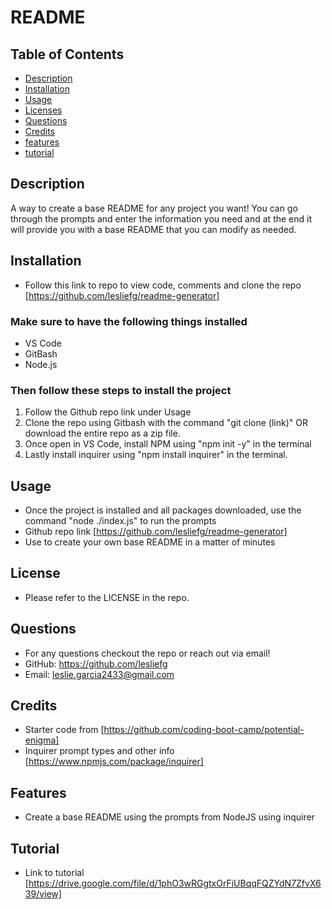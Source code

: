 # README

## Table of Contents
* [Description](#description)
* [Installation](#installation)
* [Usage](#usage) 
* [Licenses](#license)
* [Questions](#questions)
* [Credits](#credits)
* [features](#features)
* [tutorial](#tutorial)

## Description
A way to create a base README for any project you want! You can go through the prompts and enter the information you need and at the end it will provide you with a base README that you can modify as needed.

## Installation
- Follow this link to repo to view code, comments and clone the repo [https://github.com/lesliefg/readme-generator]
 ### Make sure to have the following things installed
 * VS Code
 * GitBash
 * Node.js

 ### Then follow these steps to install the project
 1. Follow the Github repo link under Usage
 2. Clone the repo using Gitbash with the command "git clone (link)" OR download the entire repo as a zip file.
 3. Once open in VS Code, install NPM using "npm init -y" in the terminal
 4. Lastly install inquirer using "npm install inquirer" in the terminal. 

## Usage
- Once the project is installed and all packages downloaded, use the command "node ./index.js" to run the prompts
- Github repo link [https://github.com/lesliefg/readme-generator]
- Use to create your own base README in a matter of minutes

## License
- Please refer to the LICENSE in the repo.

## Questions
- For any questions checkout the repo or reach out via email!  
- GitHub: https://github.com/lesliefg  
- Email: leslie.garcia2433@gmail.com

## Credits
- Starter code from [https://github.com/coding-boot-camp/potential-enigma] 
- Inquirer prompt types and other info [https://www.npmjs.com/package/inquirer]

## Features
- Create a base README using the prompts from NodeJS using inquirer

## Tutorial
- Link to tutorial [https://drive.google.com/file/d/1phO3wRGgtxOrFiUBqqFQZYdN7ZfvX639/view]
